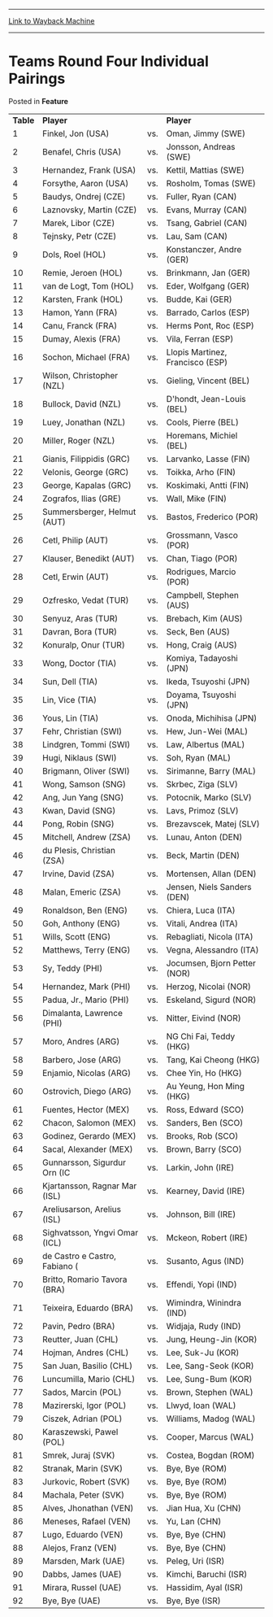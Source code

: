 
---
[Link to Wayback Machine](https://web.archive.org/web/20211202042911/https://magic.wizards.com/en/articles/archive/feature/teams-round-four-individual-pairings-2000-01-01)

[_metadata_:wayback_url]:- "https://magic.wizards.com/en/articles/archive/feature/teams-round-four-individual-pairings-2000-01-01"
[_metadata_:wayback_raw_url]:- "https://web.archive.org/web/20211202042911id_/https://magic.wizards.com/en/articles/archive/feature/teams-round-four-individual-pairings-2000-01-01"
[_metadata_:wayback_capture_timestamp]:- "2021-12-02 04:29:11+00:00"
[_metadata_:description]:- "Table Player Player 1 Finkel, Jon (USA) vs. Oman, Jimmy (SWE) 2 Benafel, Chris (USA) vs. Jonsson, Andreas (SWE) 3 Hernandez, Frank (USA) vs. Kettil, Mattias (SWE) 4 Forsythe, Aaron (USA) vs. Rosholm, Tomas (SWE) 5 Baudys, Ondrej (CZE) vs. Fuller, Ryan (CAN) 6 Laznovsky, Martin (CZE) vs. Evans, Murray (CAN) 7 Marek, Libor (CZE) vs. Tsang, Gabriel (CAN) 8 Tejnsky, Petr (CZE) vs."
[_metadata_:generator]:- "Drupal 7 (http://drupal.org)"
---


Teams Round Four Individual Pairings
====================================



 Posted in **Feature**














|  |  |  |  |
| --- | --- | --- | --- |
| **Table** | **Player** |  | **Player** |
| 1 | Finkel, Jon (USA) | vs. | Oman, Jimmy (SWE) |
| 2 | Benafel, Chris (USA) | vs. | Jonsson, Andreas (SWE) |
| 3 | Hernandez, Frank (USA) | vs. | Kettil, Mattias (SWE) |
| 4 | Forsythe, Aaron (USA) | vs. | Rosholm, Tomas (SWE) |
| 5 | Baudys, Ondrej (CZE) | vs. | Fuller, Ryan (CAN) |
| 6 | Laznovsky, Martin (CZE) | vs. | Evans, Murray (CAN) |
| 7 | Marek, Libor (CZE) | vs. | Tsang, Gabriel (CAN) |
| 8 | Tejnsky, Petr (CZE) | vs. | Lau, Sam (CAN) |
| 9 | Dols, Roel (HOL) | vs. | Konstanczer, Andre (GER) |
| 10 | Remie, Jeroen (HOL) | vs. | Brinkmann, Jan (GER) |
| 11 | van de Logt, Tom (HOL) | vs. | Eder, Wolfgang (GER) |
| 12 | Karsten, Frank (HOL) | vs. | Budde, Kai (GER) |
| 13 | Hamon, Yann (FRA) | vs. | Barrado, Carlos (ESP) |
| 14 | Canu, Franck (FRA) | vs. | Herms Pont, Roc (ESP) |
| 15 | Dumay, Alexis (FRA) | vs. | Vila, Ferran (ESP) |
| 16 | Sochon, Michael (FRA) | vs. | Llopis Martinez, Francisco (ESP) |
| 17 | Wilson, Christopher (NZL) | vs. | Gieling, Vincent (BEL) |
| 18 | Bullock, David (NZL) | vs. | D'hondt, Jean-Louis (BEL) |
| 19 | Luey, Jonathan (NZL) | vs. | Cools, Pierre (BEL) |
| 20 | Miller, Roger (NZL) | vs. | Horemans, Michiel (BEL) |
| 21 | Gianis, Filippidis (GRC) | vs. | Larvanko, Lasse (FIN) |
| 22 | Velonis, George (GRC) | vs. | Toikka, Arho (FIN) |
| 23 | George, Kapalas (GRC) | vs. | Koskimaki, Antti (FIN) |
| 24 | Zografos, Ilias (GRE) | vs. | Wall, Mike (FIN) |
| 25 | Summersberger, Helmut (AUT) | vs. | Bastos, Frederico (POR) |
| 26 | Cetl, Philip (AUT) | vs. | Grossmann, Vasco (POR) |
| 27 | Klauser, Benedikt (AUT) | vs. | Chan, Tiago (POR) |
| 28 | Cetl, Erwin (AUT) | vs. | Rodrigues, Marcio (POR) |
| 29 | Ozfresko, Vedat (TUR) | vs. | Campbell, Stephen (AUS) |
| 30 | Senyuz, Aras (TUR) | vs. | Brebach, Kim (AUS) |
| 31 | Davran, Bora (TUR) | vs. | Seck, Ben (AUS) |
| 32 | Konuralp, Onur (TUR) | vs. | Hong, Craig (AUS) |
| 33 | Wong, Doctor (TIA) | vs. | Komiya, Tadayoshi (JPN) |
| 34 | Sun, Dell (TIA) | vs. | Ikeda, Tsuyoshi (JPN) |
| 35 | Lin, Vice (TIA) | vs. | Doyama, Tsuyoshi (JPN) |
| 36 | Yous, Lin (TIA) | vs. | Onoda, Michihisa (JPN) |
| 37 | Fehr, Christian (SWI) | vs. | Hew, Jun-Wei (MAL) |
| 38 | Lindgren, Tommi (SWI) | vs. | Law, Albertus (MAL) |
| 39 | Hugi, Niklaus (SWI) | vs. | Soh, Ryan (MAL) |
| 40 | Brigmann, Oliver (SWI) | vs. | Sirimanne, Barry (MAL) |
| 41 | Wong, Samson (SNG) | vs. | Skrbec, Ziga (SLV) |
| 42 | Ang, Jun Yang (SNG) | vs. | Potocnik, Marko (SLV) |
| 43 | Kwan, David (SNG) | vs. | Lavs, Primoz (SLV) |
| 44 | Pong, Robin (SNG) | vs. | Brezavscek, Matej (SLV) |
| 45 | Mitchell, Andrew (ZSA) | vs. | Lunau, Anton (DEN) |
| 46 | du Plesis, Christian (ZSA) | vs. | Beck, Martin (DEN) |
| 47 | Irvine, David (ZSA) | vs. | Mortensen, Allan (DEN) |
| 48 | Malan, Emeric (ZSA) | vs. | Jensen, Niels Sanders (DEN) |
| 49 | Ronaldson, Ben (ENG) | vs. | Chiera, Luca (ITA) |
| 50 | Goh, Anthony (ENG) | vs. | Vitali, Andrea (ITA) |
| 51 | Wills, Scott (ENG) | vs. | Rebagliati, Nicola (ITA) |
| 52 | Matthews, Terry (ENG) | vs. | Vegna, Alessandro (ITA) |
| 53 | Sy, Teddy (PHI) | vs. | Jocumsen, Bjorn Petter (NOR) |
| 54 | Hernandez, Mark (PHI) | vs. | Herzog, Nicolai (NOR) |
| 55 | Padua, Jr., Mario (PHI) | vs. | Eskeland, Sigurd (NOR) |
| 56 | Dimalanta, Lawrence (PHI) | vs. | Nitter, Eivind (NOR) |
| 57 | Moro, Andres (ARG) | vs. | NG Chi Fai, Teddy (HKG) |
| 58 | Barbero, Jose (ARG) | vs. | Tang, Kai Cheong (HKG) |
| 59 | Enjamio, Nicolas (ARG) | vs. | Chee Yin, Ho (HKG) |
| 60 | Ostrovich, Diego (ARG) | vs. | Au Yeung, Hon Ming (HKG) |
| 61 | Fuentes, Hector (MEX) | vs. | Ross, Edward (SCO) |
| 62 | Chacon, Salomon (MEX) | vs. | Sanders, Ben (SCO) |
| 63 | Godinez, Gerardo (MEX) | vs. | Brooks, Rob (SCO) |
| 64 | Sacal, Alexander (MEX) | vs. | Brown, Barry (SCO) |
| 65 | Gunnarsson, Sigurdur Orn (IC | vs. | Larkin, John (IRE) |
| 66 | Kjartansson, Ragnar Mar (ISL) | vs. | Kearney, David (IRE) |
| 67 | Areliusarson, Arelius (ISL) | vs. | Johnson, Bill (IRE) |
| 68 | Sighvatsson, Yngvi Omar (ICL) | vs. | Mckeon, Robert (IRE) |
| 69 | de Castro e Castro, Fabiano ( | vs. | Susanto, Agus (IND) |
| 70 | Britto, Romario Tavora (BRA) | vs. | Effendi, Yopi (IND) |
| 71 | Teixeira, Eduardo (BRA) | vs. | Wimindra, Winindra (IND) |
| 72 | Pavin, Pedro (BRA) | vs. | Widjaja, Rudy (IND) |
| 73 | Reutter, Juan (CHL) | vs. | Jung, Heung-Jin (KOR) |
| 74 | Hojman, Andres (CHL) | vs. | Lee, Suk-Ju (KOR) |
| 75 | San Juan, Basilio (CHL) | vs. | Lee, Sang-Seok (KOR) |
| 76 | Luncumilla, Mario (CHL) | vs. | Lee, Sung-Bum (KOR) |
| 77 | Sados, Marcin (POL) | vs. | Brown, Stephen (WAL) |
| 78 | Mazirerski, Igor (POL) | vs. | Llwyd, Ioan (WAL) |
| 79 | Ciszek, Adrian (POL) | vs. | Williams, Madog (WAL) |
| 80 | Karaszewski, Pawel (POL) | vs. | Cooper, Marcus (WAL) |
| 81 | Smrek, Juraj (SVK) | vs. | Costea, Bogdan (ROM) |
| 82 | Stranak, Marin (SVK) | vs. | Bye, Bye (ROM) |
| 83 | Jurkovic, Robert (SVK) | vs. | Bye, Bye (ROM) |
| 84 | Machala, Peter (SVK) | vs. | Bye, Bye (ROM) |
| 85 | Alves, Jhonathan (VEN) | vs. | Jian Hua, Xu (CHN) |
| 86 | Meneses, Rafael (VEN) | vs. | Yu, Lan (CHN) |
| 87 | Lugo, Eduardo (VEN) | vs. | Bye, Bye (CHN) |
| 88 | Alejos, Franz (VEN) | vs. | Bye, Bye (CHN) |
| 89 | Marsden, Mark (UAE) | vs. | Peleg, Uri (ISR) |
| 90 | Dabbs, James (UAE) | vs. | Kimchi, Baruchi (ISR) |
| 91 | Mirara, Russel (UAE) | vs. | Hassidim, Ayal (ISR) |
| 92 | Bye, Bye (UAE) | vs. | Bye, Bye (ISR) |







